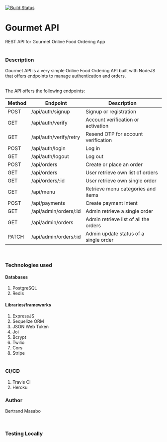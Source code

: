 [![Build Status](https://travis-ci.com/the22mastermind/gourmet-api.svg?branch=main)](https://travis-ci.com/the22mastermind/gourmet-api)
# Gourmet API
REST API for Gourmet Online Food Ordering App
<br/><br/>

### Description

Gourmet API is a very simple Online Food Ordering API built with NodeJS that offers endpoints to manage authentication and orders.<br/><br/>

The API offers the following endpoints:

| Method | Endpoint | Description |
| ----------- | ----------- | ----------- |
| POST | /api/auth/signup | Signup or registration |
| GET | /api/auth/verify | Account verification or activation |
| GET | /api/auth/verify/retry | Resend OTP for account verification |
| POST | /api/auth/login | Log in |
| GET | /api/auth/logout | Log out |
| POST | /api/orders | Create or place an order |
| GET | /api/orders | User retrieve own list of orders |
| GET | /api/orders/:id | User retrieve own single order |
| GET | /api/menu | Retrieve menu categories and items |
| POST | /api/payments | Create payment intent |
| GET | /api/admin/orders/:id | Admin retrieve a single order |
| GET | /api/admin/orders | Admin retrieve list of all the orders |
| PATCH | /api/admin/orders/:id | Admin update status of a single order |

<br/>

### Technologies used

#### Databases
1. PostgreSQL
2. Redis

#### Libraries/frameworks
1. ExpressJS
2. Sequelize ORM
3. JSON Web Token
4. Joi
5. Bcrypt
6. Twilio
7. Cors
8. Stripe
<br/><br/>

### CI/CD
1. Travis CI
2. Heroku

### Author
Bertrand Masabo

<br/>

### Testing Locally
